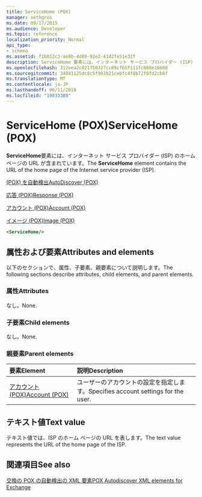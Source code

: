 ```yaml
---
title: ServiceHome (POX)
manager: sethgros
ms.date: 09/17/2015
ms.audience: Developer
ms.topic: reference
localization_priority: Normal
api_type:
- schema
ms.assetid: f1b812c3-ae8b-4d89-92e2-41d2fe51e32f
description: ServiceHome 要素には、インターネット サービス プロバイダー (ISP) のホーム ページの URL が含まれています。
ms.openlocfilehash: 312eea2c021750327cc09cf65f111fc868e16608
ms.sourcegitcommit: 34041125dc8c5f993b21cebfc4f8b72f0fd2cb6f
ms.translationtype: MT
ms.contentlocale: ja-JP
ms.lasthandoff: 06/11/2018
ms.locfileid: "19833388"
---
```

# <a name="servicehome-pox"></a><span data-ttu-id="755e1-103">ServiceHome (POX)</span><span class="sxs-lookup"><span data-stu-id="755e1-103">ServiceHome (POX)</span></span>

<span data-ttu-id="755e1-104">**ServiceHome**要素には、インターネット サービス プロバイダー (ISP) のホーム ページの URL が含まれています。</span><span class="sxs-lookup"><span data-stu-id="755e1-104">The **ServiceHome** element contains the URL of the home page of the Internet service provider (ISP).</span></span> 
  
[<span data-ttu-id="755e1-105">(POX) を自動検出</span><span class="sxs-lookup"><span data-stu-id="755e1-105">AutoDiscover (POX)</span></span>](autodiscover-pox.md)
  
[<span data-ttu-id="755e1-106">応答 (POX)</span><span class="sxs-lookup"><span data-stu-id="755e1-106">Response (POX)</span></span>](response-pox.md)
  
[<span data-ttu-id="755e1-107">アカウント (POX)</span><span class="sxs-lookup"><span data-stu-id="755e1-107">Account (POX)</span></span>](account-pox.md)
  
[<span data-ttu-id="755e1-108">イメージ (POX)</span><span class="sxs-lookup"><span data-stu-id="755e1-108">Image (POX)</span></span>](image-pox.md)
  
```xml
<ServiceHome/>
```

## <a name="attributes-and-elements"></a><span data-ttu-id="755e1-109">属性および要素</span><span class="sxs-lookup"><span data-stu-id="755e1-109">Attributes and elements</span></span>

<span data-ttu-id="755e1-110">以下のセクションで、属性、子要素、親要素について説明します。</span><span class="sxs-lookup"><span data-stu-id="755e1-110">The following sections describe attributes, child elements, and parent elements.</span></span>
  
### <a name="attributes"></a><span data-ttu-id="755e1-111">属性</span><span class="sxs-lookup"><span data-stu-id="755e1-111">Attributes</span></span>

<span data-ttu-id="755e1-112">なし。</span><span class="sxs-lookup"><span data-stu-id="755e1-112">None.</span></span>
  
### <a name="child-elements"></a><span data-ttu-id="755e1-113">子要素</span><span class="sxs-lookup"><span data-stu-id="755e1-113">Child elements</span></span>

<span data-ttu-id="755e1-114">なし。</span><span class="sxs-lookup"><span data-stu-id="755e1-114">None.</span></span>
  
### <a name="parent-elements"></a><span data-ttu-id="755e1-115">親要素</span><span class="sxs-lookup"><span data-stu-id="755e1-115">Parent elements</span></span>

|<span data-ttu-id="755e1-116">**要素**</span><span class="sxs-lookup"><span data-stu-id="755e1-116">**Element**</span></span>|<span data-ttu-id="755e1-117">**説明**</span><span class="sxs-lookup"><span data-stu-id="755e1-117">**Description**</span></span>|
|:-----|:-----|
|[<span data-ttu-id="755e1-118">アカウント (POX)</span><span class="sxs-lookup"><span data-stu-id="755e1-118">Account (POX)</span></span>](account-pox.md) <br/> |<span data-ttu-id="755e1-119">ユーザーのアカウントの設定を指定します。</span><span class="sxs-lookup"><span data-stu-id="755e1-119">Specifies account settings for the user.</span></span>  <br/> |
   
## <a name="text-value"></a><span data-ttu-id="755e1-120">テキスト値</span><span class="sxs-lookup"><span data-stu-id="755e1-120">Text value</span></span>

<span data-ttu-id="755e1-121">テキスト値では、ISP のホーム ページの URL を表します。</span><span class="sxs-lookup"><span data-stu-id="755e1-121">The text value represents the URL of the home page of the ISP.</span></span>
  
## <a name="see-also"></a><span data-ttu-id="755e1-122">関連項目</span><span class="sxs-lookup"><span data-stu-id="755e1-122">See also</span></span>



[<span data-ttu-id="755e1-123">交換の POX の自動検出の XML 要素</span><span class="sxs-lookup"><span data-stu-id="755e1-123">POX Autodiscover XML elements for Exchange</span></span>](pox-autodiscover-xml-elements-for-exchange.md)

